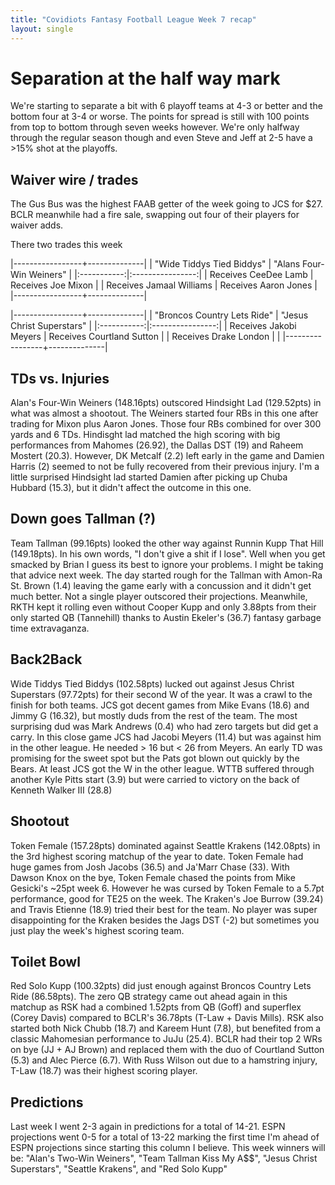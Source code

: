 ```yaml
---
title: "Covidiots Fantasy Football League Week 7 recap"
layout: single
---
```


# Separation at the half way mark

We're starting to separate a bit with 6 playoff teams at 4-3 or better and the bottom four at 3-4 or worse. The points for spread is still with 100 points from top to bottom through seven weeks however. We're only halfway through the regular season though and even Steve and Jeff at 2-5 have a >15% shot at the playoffs.

## Waiver wire / trades

The Gus Bus was the highest FAAB getter of the week going to JCS for $27. BCLR meanwhile had a fire sale, swapping out four of their players for waiver adds.

There two trades this week

|-----------------+--------------|
| "Wide Tiddys Tied Biddys" | "Alans Four-Win Weiners" |
|:-----------:|:----------------:|
| Receives CeeDee Lamb | Receives Joe Mixon |
| Receives Jamaal Williams | Receives Aaron Jones |
|-----------------+--------------|


|-----------------+--------------|
| "Broncos Country Lets Ride" | "Jesus Christ Superstars" |
|:-----------:|:----------------:|
| Receives Jakobi Meyers | Receives Courtland Sutton |
| Receives Drake London |  |
|-----------------+--------------|

## TDs vs. Injuries

Alan's Four-Win Weiners (148.16pts) outscored Hindsight Lad (129.52pts) in what was almost a shootout. The Weiners started four RBs in this one after trading for Mixon plus Aaron Jones. Those four RBs combined for over 300 yards and 6 TDs. Hindisght lad matched the high scoring with big performances from Mahomes (26.92), the Dallas DST (19) and Raheem Mostert (20.3). However, DK Metcalf (2.2) left early in the game and Damien Harris (2) seemed to not be fully recovered from their previous injury. I'm a little surprised Hindsight lad started Damien after picking up Chuba Hubbard (15.3), but it didn't affect the outcome in this one.

## Down goes Tallman (?)

Team Tallman (99.16pts) looked the other way against Runnin Kupp That Hill (149.18pts). In his own words, "I don't give a shit if I lose". Well when you get smacked by Brian I guess its best to ignore your problems. I might be taking that advice next week. The day started rough for the Tallman with Amon-Ra St. Brown (1.4) leaving the game early with a concussion and it didn't get much better. Not a single player outscored their projections. Meanwhile, RKTH kept it rolling even without Cooper Kupp and only 3.88pts from their only started QB (Tannehill) thanks to Austin Ekeler's (36.7) fantasy garbage time extravaganza.

## Back2Back

Wide Tiddys Tied Biddys (102.58pts) lucked out against Jesus Christ Superstars (97.72pts) for their second W of the year. It was a crawl to the finish for both teams. JCS got decent games from Mike Evans (18.6) and Jimmy G (16.32), but mostly duds from the rest of the team. The most surprising dud was Mark Andrews (0.4) who had zero targets but did get a carry. In this close game JCS had Jacobi Meyers (11.4) but was against him in the other league. He needed > 16 but < 26 from Meyers.  An early TD was promising for the sweet spot but the Pats got blown out quickly by the Bears. At least JCS got the W in the other league. WTTB suffered through another Kyle Pitts start (3.9) but were carried to victory on the back of Kenneth Walker III (28.8)

## Shootout

Token Female (157.28pts) dominated against Seattle Krakens (142.08pts) in the 3rd highest scoring matchup of the year to date. Token Female had huge games from Josh Jacobs (36.5) and Ja'Marr Chase (33). With Dawson Knox on the bye, Token Female chased the points from Mike Gesicki's ~25pt week 6. However he was cursed by Token Female to a 5.7pt performance, good for TE25 on the week. The Kraken's Joe Burrow (39.24) and Travis Etienne (18.9) tried their best for the team. No player was super disappointing for the Kraken besides the Jags DST (-2) but sometimes you just play the week's highest scoring team.

## Toilet Bowl

Red Solo Kupp (100.32pts) did just enough against Broncos Country Lets Ride (86.58pts). The zero QB strategy came out ahead again in this matchup as RSK had a combined 1.52pts from QB (Goff) and superflex (Corey Davis) compared to BCLR's 36.78pts (T-Law + Davis Mills). RSK also started both Nick Chubb (18.7) and Kareem Hunt (7.8), but benefited from a classic Mahomesian performance to JuJu (25.4). BCLR had their top 2 WRs on bye (JJ + AJ Brown) and replaced them with the duo of Courtland Sutton (5.3) and Alec Pierce (6.7). With Russ Wilson out due to a hamstring injury, T-Law (18.7) was their highest scoring player.

## Predictions

Last week I went 2-3 again in predictions for a total of 14-21. ESPN projections went 0-5 for a total of 13-22 marking the first time I'm ahead of ESPN projections since starting this column I believe.
This week winners will be: "Alan's Two-Win Weiners", "Team Tallman Kiss My A$$", "Jesus Christ Superstars", "Seattle Krakens", and "Red Solo Kupp"
